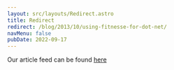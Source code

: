 ```yaml
---
layout: src/layouts/Redirect.astro
title: Redirect
redirect: /blog/2013/10/using-fitnesse-for-dot-net/
navMenu: false
pubDate: 2022-09-17
---
```

<div>
Our article feed can be found <a href="/blog/2013/10/using-fitnesse-for-dot-net/">here</a>
</div>
